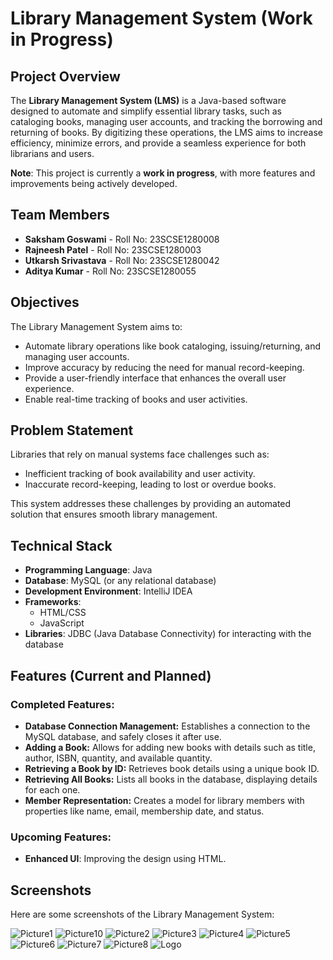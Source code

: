 # Library Management System (Work in Progress)

## Project Overview

The **Library Management System (LMS)** is a Java-based software designed to automate and simplify essential library tasks, such as cataloging books, managing user accounts, and tracking the borrowing and returning of books. By digitizing these operations, the LMS aims to increase efficiency, minimize errors, and provide a seamless experience for both librarians and users.

**Note**: This project is currently a **work in progress**, with more features and improvements being actively developed.

## Team Members

- **Saksham Goswami** - Roll No: 23SCSE1280008
- **Rajneesh Patel** - Roll No: 23SCSE1280003
- **Utkarsh Srivastava** - Roll No: 23SCSE1280042
- **Aditya Kumar** - Roll No: 23SCSE1280055

## Objectives

The Library Management System aims to:
- Automate library operations like book cataloging, issuing/returning, and managing user accounts.
- Improve accuracy by reducing the need for manual record-keeping.
- Provide a user-friendly interface that enhances the overall user experience.
- Enable real-time tracking of books and user activities.

## Problem Statement

Libraries that rely on manual systems face challenges such as:
- Inefficient tracking of book availability and user activity.
- Inaccurate record-keeping, leading to lost or overdue books.
  
This system addresses these challenges by providing an automated solution that ensures smooth library management.

## Technical Stack

- **Programming Language**: Java
- **Database**: MySQL (or any relational database)
- **Development Environment**: IntelliJ IDEA
- **Frameworks**: 
  - HTML/CSS 
  - JavaScript
- **Libraries**: JDBC (Java Database Connectivity) for interacting with the database

## Features (Current and Planned)

### Completed Features:
- **Database Connection Management:** Establishes a connection to the MySQL database, and safely closes it after use.
- **Adding a Book:** Allows for adding new books with details such as title, author, ISBN, quantity, and available quantity.
- **Retrieving a Book by ID:** Retrieves book details using a unique book ID.
- **Retrieving All Books:** Lists all books in the database, displaying details for each one.
- **Member Representation:** Creates a model for library members with properties like name, email, membership date, and status.

### Upcoming Features:
- **Enhanced UI**: Improving the design using HTML.

## Screenshots

Here are some screenshots of the Library Management System:

![Picture1](images/Picture1.png)
![Picture10](images/Picture10.png)
![Picture2](images/Picture2.png)
![Picture3](images/Picture3.png)
![Picture4](images/Picture4.png)
![Picture5](images/Picture5.png)
![Picture6](images/Picture6.png)
![Picture7](images/Picture7.png)
![Picture8](images/Picture8.png)
![Logo](images/logo.png)
